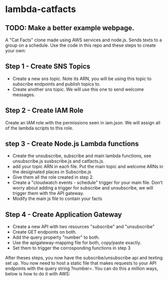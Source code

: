 # lambda-catfacts

## TODO: Make a better example webpage.

A "Cat Facts" clone made using AWS services and node.js. Sends texts to a group on a schedule. Use the code in this repo and these steps to create your own:

## Step 1 - Create SNS Topics

  - Create a new sns topic. Note its ARN, you will be using this topic to subscribe endpoints and  publish topics to.
  - Create another sns topic. We will use this one to send welcome messages.

## Step 2 - Create IAM Role
  Create an IAM role with the permissions seen in iam.json. We will assign all of the lambda scripts to this role.
  
## step 3 - Create Node.js Lambda functions
  - Create the unsubscribe, subscribe and main lambda functions, see unsubscribe.js susbscribe.js and catfacts.js.
  - add your topic ARN in each file. Put the main topic and welcome ARNs in the desiginated places in Subscribe.js 
  - Give them all the role created in step 2. 
  - Create a "cloudwatch events - schedule" trigger for your main file. Don't worry about adding a trigger for subscribe and unsubscribe, we will trigger them with the API gateway. 
  - Modify the main js file to contain your facts
  
## Step 4 - Create Application Gateway
  - Create a new API with two resources "subscribe" and "unsubscribe"
  - Create GET endpoints on both.
  - Add the query property "number" to both.
  - Use the apigateway-mapping file for both, copy/paste exactly.
  - Set them to trigger the corrosponding functions in step 3
 
After theses steps, you now have the subscribe/unsubscribe api and texting set up. You now need to host a static file that makes requests to your API endpoints with the query string ?number=. You can do this a million ways, below is how to do it with AWS:
